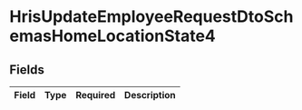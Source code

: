 # HrisUpdateEmployeeRequestDtoSchemasHomeLocationState4


## Fields

| Field       | Type        | Required    | Description |
| ----------- | ----------- | ----------- | ----------- |